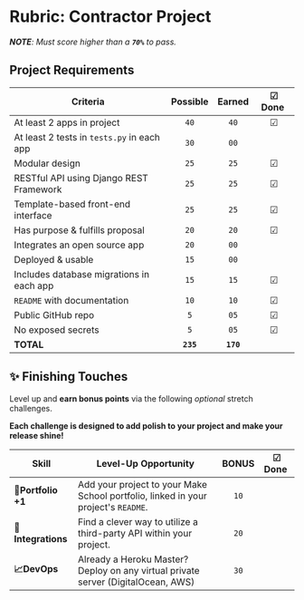 # Rubric: Contractor Project

_**NOTE**: Must score higher than a **`70%`** to pass._

## Project Requirements

| Criteria                                   | Possible  |  Earned  | ☑ Done ️ |
| ------------------------------------------ | :-------: | :------: | :------: |
| At least 2 apps in project                 |   `40`    |   `40`   |    ☑     |
| At least 2 tests in `tests.py` in each app |   `30`    |   `00`   |          |
| Modular design                             |   `25`    |   `25`   |    ☑     |
| RESTful API using Django REST Framework    |   `25`    |   `25`   |    ☑     |
| Template-based front-end interface         |   `25`    |   `25`   |    ☑     |
| Has purpose & fulfills proposal            |   `20`    |   `20`   |    ☑     |
| Integrates an open source app              |   `20`    |   `00`   |          |
| Deployed & usable                          |   `15`    |   `00`   |          |
| Includes database migrations in each app   |   `15`    |   `15`   |    ☑     |
| `README` with documentation                |   `10`    |   `10`   |    ☑     |
| Public GitHub repo                         |    `5`    |   `05`   |    ☑     |
| No exposed secrets                         |    `5`    |   `05`   |    ☑     |
| **TOTAL**                                  | **`235`** | **`170`** |          |

## ✨ Finishing Touches

Level up and **earn bonus points** via the following _optional_ stretch challenges.

**Each challenge is designed to add polish to your project and make your release shine!**

| Skill              | Level-Up Opportunity                                                               | BONUS | ☑ Done ️ |
| ------------------ | ---------------------------------------------------------------------------------- | :---: | :------: |
| **🎉Portfolio +1** | Add your project to your Make School portfolio, linked in your project's `README`. | `10`  |          |
| **🔌Integrations** | Find a clever way to utilize a third-party API within your project.                | `20`  |          |
| **📈DevOps**       | Already a Heroku Master? Deploy on any virtual private server (DigitalOcean, AWS)  | `30`  |          |